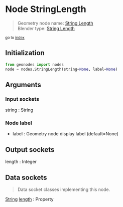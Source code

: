 
# Node StringLength

> Geometry node name: [String Length](https://docs.blender.org/manual/en/latest/modeling/geometry_nodes/material/string_length.html)<br>
  Blender type: [String Length](https://docs.blender.org/api/current/bpy.types.FunctionNodeStringLength.html)
  
<sub>go to [index](/docs/index.md)</sub>

## Initialization

```python
from geonodes import nodes
node = nodes.StringLength(string=None, label=None)
```



## Arguments


### Input sockets

string : String

### Node label

- label : Geometry node display label (default=None)

## Output sockets

length : Integer

## Data sockets

> Data socket classes implementing this node.
  
[String](/docs/sockets/String.md) [length](/docs/sockets/String.md#length) : Property

